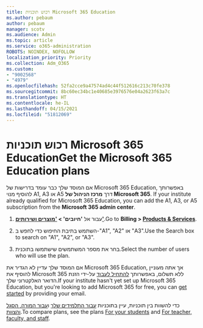 ```yaml
---
title: רכוש תוכניות Microsoft 365 Education
ms.author: pebaum
author: pebaum
manager: scotv
ms.audience: Admin
ms.topic: article
ms.service: o365-administration
ROBOTS: NOINDEX, NOFOLLOW
localization_priority: Priority
ms.collection: Adm_O365
ms.custom:
- "9002568"
- "4979"
ms.openlocfilehash: 52fa2cce9a47574ad4c44f512616c213c70fe378
ms.sourcegitcommit: 8bc60ec34bc1e40685e3976576e04a2623f63a7c
ms.translationtype: HT
ms.contentlocale: he-IL
ms.lasthandoff: 04/15/2021
ms.locfileid: "51812069"
---
```

# <a name="get-the-microsoft-365-education-plans"></a><span data-ttu-id="49195-102">רכוש תוכניות Microsoft 365 Education</span><span class="sxs-lookup"><span data-stu-id="49195-102">Get the Microsoft 365 Education plans</span></span>

<span data-ttu-id="49195-103">אם המוסד שלך כבר עומד בדרישות של Microsoft 365 Education, באפשרותך להוסיף מנוי A1, A3 או A5 דרך **מרכז הניהול של Microsoft 365**. </span><span class="sxs-lookup"><span data-stu-id="49195-103">If your institute already qualified for Microsoft 365 Education, you can add the A1, A3, or A5 subscription from the **Microsoft 365 admin center**.</span></span> 

1. <span data-ttu-id="49195-104">עבור אל **'חיובים' > ['מוצרים ושירותים'](https://go.microsoft.com/fwlink/p/?linkid=868433)**.</span><span class="sxs-lookup"><span data-stu-id="49195-104">Go to **Billing > [Products & Services](https://go.microsoft.com/fwlink/p/?linkid=868433)**.</span></span>

2. <span data-ttu-id="49195-105">השתמש בתיבת החיפוש כדי לחפש ב-"A1", "A2" או "A3".</span><span class="sxs-lookup"><span data-stu-id="49195-105">Use the Search box to search on "A1", "A2", or "A3".</span></span>

3. <span data-ttu-id="49195-106">בחר את מספר המשתמשים שישתמשו בתוכנית.</span><span class="sxs-lookup"><span data-stu-id="49195-106">Select the number of users who will use the plan.</span></span>

<span data-ttu-id="49195-107">אם המוסד שלך עדיין לא הגדיר את Microsoft 365 Education, אך אתה מעוניין להוסיף את Microsoft 365 ללא תשלום, באפשרותך [להתחיל לעבוד](https://www.microsoft.com/education/products/office) על-ידי הזנת הדואר האלקטרוני שלך.</span><span class="sxs-lookup"><span data-stu-id="49195-107">If your institute hasn't yet set up Microsoft 365 Education, but you're looking to add Microsoft 365 for free, you can [get started](https://www.microsoft.com/education/products/office) by providing your email.</span></span>

 <span data-ttu-id="49195-108">כדי להשוות בין תוכניות, עיין בתוכניות [עבור התלמידים שלך](https://www.microsoft.com/microsoft-365/academic/compare-office-365-education-plans?activetab=tab:primaryr1) ו[עבור המורה, הסגל והצוות](https://www.microsoft.com/microsoft-365/academic/compare-office-365-education-plans?activetab=tab:primaryr2).</span><span class="sxs-lookup"><span data-stu-id="49195-108">To compare plans, see the plans [For your students](https://www.microsoft.com/microsoft-365/academic/compare-office-365-education-plans?activetab=tab:primaryr1) and [For teacher, faculty, and staff](https://www.microsoft.com/microsoft-365/academic/compare-office-365-education-plans?activetab=tab:primaryr2).</span></span>
